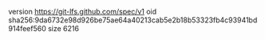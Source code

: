 version https://git-lfs.github.com/spec/v1
oid sha256:9da6732e98d926be75ae64a40213cab5e2b18b53323fb4c93941bd914feef560
size 6216
